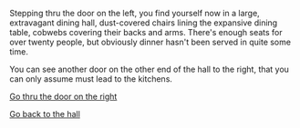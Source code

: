 Stepping thru the door on the left, you find yourself now in a large, extravagant dining hall, dust-covered chairs lining the expansive dining table, cobwebs covering their backs and arms. There's enough seats for over twenty people, but obviously dinner hasn't been served in quite some time.

You can see another door on the other end of the hall to the right, that you can only assume must lead to the kitchens.


[Go thru the door on the right](4.md)

[Go back to the hall](2.md)